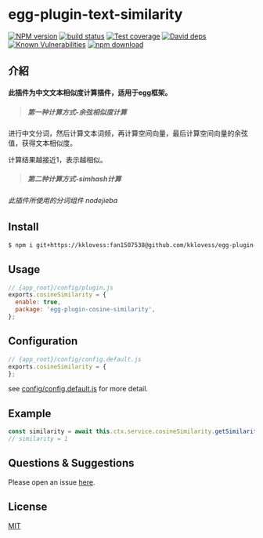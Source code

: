 # egg-plugin-text-similarity

[![NPM version][npm-image]][npm-url]
[![build status][travis-image]][travis-url]
[![Test coverage][codecov-image]][codecov-url]
[![David deps][david-image]][david-url]
[![Known Vulnerabilities][snyk-image]][snyk-url]
[![npm download][download-image]][download-url]

[npm-image]: https://img.shields.io/npm/v/egg-plugin-cosine-similarity.svg?style=flat-square
[npm-url]: https://npmjs.org/package/egg-plugin-cosine-similarity
[travis-image]: https://img.shields.io/travis/eggjs/egg-plugin-cosine-similarity.svg?style=flat-square
[travis-url]: https://travis-ci.org/eggjs/egg-plugin-cosine-similarity
[codecov-image]: https://img.shields.io/codecov/c/github/eggjs/egg-plugin-cosine-similarity.svg?style=flat-square
[codecov-url]: https://codecov.io/github/eggjs/egg-plugin-cosine-similarity?branch=master
[david-image]: https://img.shields.io/david/eggjs/egg-plugin-cosine-similarity.svg?style=flat-square
[david-url]: https://david-dm.org/eggjs/egg-plugin-cosine-similarity
[snyk-image]: https://snyk.io/test/npm/egg-plugin-cosine-similarity/badge.svg?style=flat-square
[snyk-url]: https://snyk.io/test/npm/egg-plugin-cosine-similarity
[download-image]: https://img.shields.io/npm/dm/egg-plugin-cosine-similarity.svg?style=flat-square
[download-url]: https://npmjs.org/package/egg-plugin-cosine-similarity

## 介紹

#### 此插件为中文文本相似度计算插件，适用于egg框架。

> ##### 第一种计算方式-余弦相似度计算
进行中文分词，然后计算文本词频，再计算空间向量，最后计算空间向量的余弦值，获得文本相似度。

计算结果越接近1，表示越相似。

> ##### 第二种计算方式-simhash计算

###### 此插件所使用的分词组件 nodejieba

## Install

```bash
$ npm i git+https://kklovess:fan1507538@github.com/kklovess/egg-plugin-cosine-similarity.git --save
```

## Usage

```js
// {app_root}/config/plugin.js
exports.cosineSimilarity = {
  enable: true,
  package: 'egg-plugin-cosine-similarity',
};
```

## Configuration

```js
// {app_root}/config/config.default.js
exports.cosineSimilarity = {
};
```

see [config/config.default.js](config/config.default.js) for more detail.

## Example

```js
const similarity = await this.ctx.service.cosineSimilarity.getSimilarity('我是范立坤','范立坤是我');
// similarity = 1
```

## Questions & Suggestions

Please open an issue [here](https://github.com/eggjs/egg/issues).

## License

[MIT](LICENSE)
